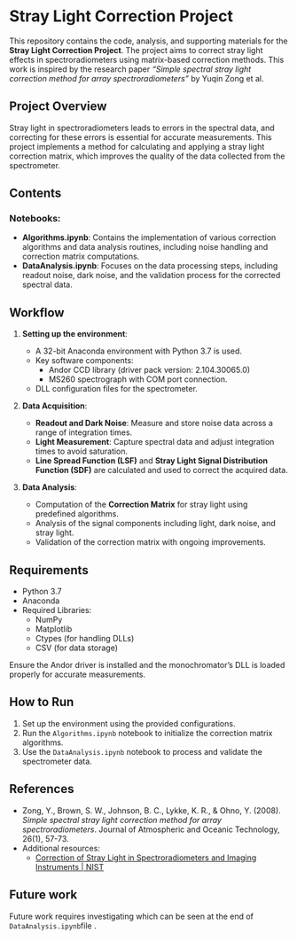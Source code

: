 
# Stray Light Correction Project

This repository contains the code, analysis, and supporting materials for the **Stray Light Correction Project**. The project aims to correct stray light effects in spectroradiometers using matrix-based correction methods. This work is inspired by the research paper *“Simple spectral stray light correction method for array spectroradiometers”* by Yuqin Zong et al.

## Project Overview

Stray light in spectroradiometers leads to errors in the spectral data, and correcting for these errors is essential for accurate measurements. This project implements a method for calculating and applying a stray light correction matrix, which improves the quality of the data collected from the spectrometer.

## Contents

### Notebooks:
- **Algorithms.ipynb**: Contains the implementation of various correction algorithms and data analysis routines, including noise handling and correction matrix computations.
- **DataAnalysis.ipynb**: Focuses on the data processing steps, including readout noise, dark noise, and the validation process for the corrected spectral data.

## Workflow

1. **Setting up the environment**:
   - A 32-bit Anaconda environment with Python 3.7 is used.
   - Key software components:
     - Andor CCD library (driver pack version: 2.104.30065.0)
     - MS260 spectrograph with COM port connection.
   - DLL configuration files for the spectrometer.
   
2. **Data Acquisition**:
   - **Readout and Dark Noise**: Measure and store noise data across a range of integration times.
   - **Light Measurement**: Capture spectral data and adjust integration times to avoid saturation.
   - **Line Spread Function (LSF)** and **Stray Light Signal Distribution Function (SDF)** are calculated and used to correct the acquired data.

3. **Data Analysis**:
   - Computation of the **Correction Matrix** for stray light using predefined algorithms.
   - Analysis of the signal components including light, dark noise, and stray light.
   - Validation of the correction matrix with ongoing improvements.

## Requirements

- Python 3.7
- Anaconda
- Required Libraries:
  - NumPy
  - Matplotlib
  - Ctypes (for handling DLLs)
  - CSV (for data storage)

Ensure the Andor driver is installed and the monochromator’s DLL is loaded properly for accurate measurements.

## How to Run

1. Set up the environment using the provided configurations.
2. Run the `Algorithms.ipynb` notebook to initialize the correction matrix algorithms.
3. Use the `DataAnalysis.ipynb` notebook to process and validate the spectrometer data.

## References

- Zong, Y., Brown, S. W., Johnson, B. C., Lykke, K. R., & Ohno, Y. (2008). *Simple spectral stray light correction method for array spectroradiometers*. Journal of Atmospheric and Oceanic Technology, 26(1), 57-73.
- Additional resources:
  - [Correction of Stray Light in Spectroradiometers and Imaging Instruments | NIST](https://tsapps.nist.gov/publication/get_pdf.cfm?pub_id=841127)
 
 ## Future work

 Future work requires investigating which can be seen at the end of `DataAnalysis.ipynb`file .
